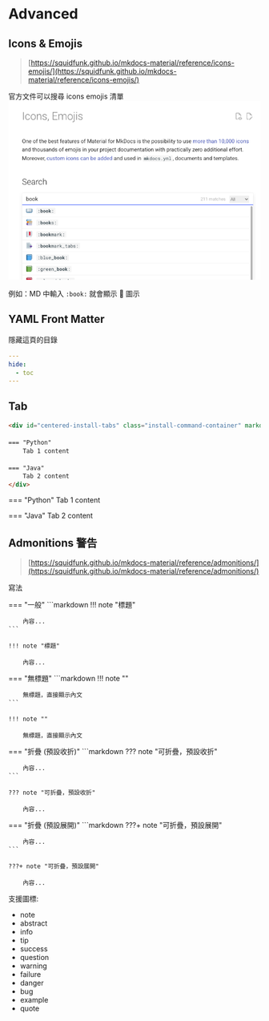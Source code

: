 # Advanced

## Icons & Emojis
> [https://squidfunk.github.io/mkdocs-material/reference/icons-emojis/](https://squidfunk.github.io/mkdocs-material/reference/icons-emojis/)

官方文件可以搜尋 icons emojis 清單
![icons-emojis.png](../assets/images/mkdocs-material/icons-emojis.png)

例如：MD 中輸入 `:book:` 就會顯示 :book: 圖示

## YAML Front Matter
隱藏這頁的目錄
```yaml
---
hide:
  - toc
---
```

## Tab
```markdown
<div id="centered-install-tabs" class="install-command-container" markdown="1">

=== "Python"
    Tab 1 content

=== "Java"
    Tab 2 content
</div>
```
<div id="centered-install-tabs" class="install-command-container" markdown="1">

=== "Python"
Tab 1 content

=== "Java"
Tab 2 content
</div>

## Admonitions 警告
> [https://squidfunk.github.io/mkdocs-material/reference/admonitions/](https://squidfunk.github.io/mkdocs-material/reference/admonitions/)

寫法
<div id="centered-install-tabs" class="install-command-container" markdown="1">

=== "一般"
    ```markdown
    !!! note "標題"
    
        內容...
    ```
    
    !!! note "標題"
    
        內容...

=== "無標題"
    ```markdown
    !!! note ""
    
        無標題，直接顯示內文
    ```
    
    !!! note ""
    
        無標題，直接顯示內文

=== "折疊 (預設收折)"
    ```markdown
    ??? note "可折疊，預設收折"
    
        內容...
    ```
    
    ??? note "可折疊，預設收折"
    
        內容...

=== "折疊 (預設展開)"
    ```markdown
    ???+ note "可折疊，預設展開"
    
        內容...
    ```
    
    ???+ note "可折疊，預設展開"
    
        內容...


</div>

支援圖標:
- note
- abstract
- info
- tip
- success
- question
- warning
- failure
- danger
- bug
- example
- quote
